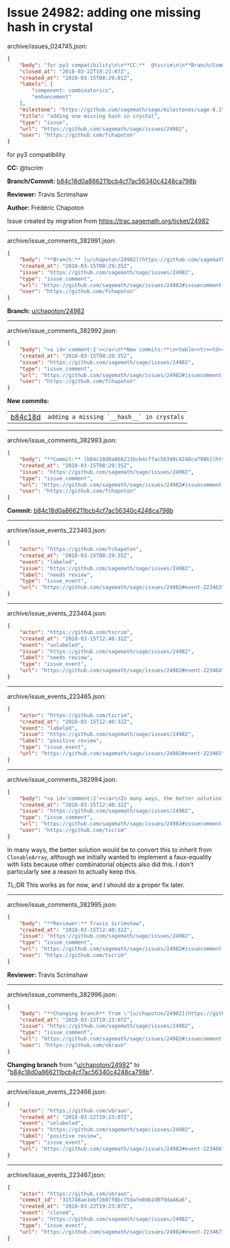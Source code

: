 # Issue 24982: adding one missing hash in crystal

archive/issues_024745.json:
```json
{
    "body": "for py3 compatibility\n\n**CC:**  @tscrim\n\n**Branch/Commit:** [b84c18d0a866211bcb4cf7ac56340c4248ca798b](https://github.com/sagemath/sagetrac-mirror/commit/b84c18d0a866211bcb4cf7ac56340c4248ca798b)\n\n**Reviewer:** Travis Scrimshaw\n\n**Author:** Fr\u00e9d\u00e9ric Chapoton\n\nIssue created by migration from https://trac.sagemath.org/ticket/24982\n\n",
    "closed_at": "2018-03-22T19:23:07Z",
    "created_at": "2018-03-15T08:29:01Z",
    "labels": [
        "component: combinatorics",
        "enhancement"
    ],
    "milestone": "https://github.com/sagemath/sage/milestones/sage-8.2",
    "title": "adding one missing hash in crystal",
    "type": "issue",
    "url": "https://github.com/sagemath/sage/issues/24982",
    "user": "https://github.com/fchapoton"
}
```
for py3 compatibility

**CC:**  @tscrim

**Branch/Commit:** [b84c18d0a866211bcb4cf7ac56340c4248ca798b](https://github.com/sagemath/sagetrac-mirror/commit/b84c18d0a866211bcb4cf7ac56340c4248ca798b)

**Reviewer:** Travis Scrimshaw

**Author:** Frédéric Chapoton

Issue created by migration from https://trac.sagemath.org/ticket/24982





---

archive/issue_comments_382991.json:
```json
{
    "body": "**Branch:** [u/chapoton/24982](https://github.com/sagemath/sagetrac-mirror/tree/u/chapoton/24982)",
    "created_at": "2018-03-15T08:29:35Z",
    "issue": "https://github.com/sagemath/sage/issues/24982",
    "type": "issue_comment",
    "url": "https://github.com/sagemath/sage/issues/24982#issuecomment-382991",
    "user": "https://github.com/fchapoton"
}
```

**Branch:** [u/chapoton/24982](https://github.com/sagemath/sagetrac-mirror/tree/u/chapoton/24982)



---

archive/issue_comments_382992.json:
```json
{
    "body": "<a id='comment:1'></a>\n**New commits:**\n<table><tr><td><a href=\"https://github.com/sagemath/sagetrac-mirror/commit/b84c18d0a866211bcb4cf7ac56340c4248ca798b\">b84c18d</a></td><td><code>adding a missing `__hash__` in crystals</code></td></tr></table>\n",
    "created_at": "2018-03-15T08:29:35Z",
    "issue": "https://github.com/sagemath/sage/issues/24982",
    "type": "issue_comment",
    "url": "https://github.com/sagemath/sage/issues/24982#issuecomment-382992",
    "user": "https://github.com/fchapoton"
}
```

<a id='comment:1'></a>
**New commits:**
<table><tr><td><a href="https://github.com/sagemath/sagetrac-mirror/commit/b84c18d0a866211bcb4cf7ac56340c4248ca798b">b84c18d</a></td><td><code>adding a missing `__hash__` in crystals</code></td></tr></table>




---

archive/issue_comments_382993.json:
```json
{
    "body": "**Commit:** [b84c18d0a866211bcb4cf7ac56340c4248ca798b](https://github.com/sagemath/sagetrac-mirror/commit/b84c18d0a866211bcb4cf7ac56340c4248ca798b)",
    "created_at": "2018-03-15T08:29:35Z",
    "issue": "https://github.com/sagemath/sage/issues/24982",
    "type": "issue_comment",
    "url": "https://github.com/sagemath/sage/issues/24982#issuecomment-382993",
    "user": "https://github.com/fchapoton"
}
```

**Commit:** [b84c18d0a866211bcb4cf7ac56340c4248ca798b](https://github.com/sagemath/sagetrac-mirror/commit/b84c18d0a866211bcb4cf7ac56340c4248ca798b)



---

archive/issue_events_223463.json:
```json
{
    "actor": "https://github.com/fchapoton",
    "created_at": "2018-03-15T08:29:35Z",
    "event": "labeled",
    "issue": "https://github.com/sagemath/sage/issues/24982",
    "label": "needs review",
    "type": "issue_event",
    "url": "https://github.com/sagemath/sage/issues/24982#event-223463"
}
```



---

archive/issue_events_223464.json:
```json
{
    "actor": "https://github.com/tscrim",
    "created_at": "2018-03-15T12:40:32Z",
    "event": "unlabeled",
    "issue": "https://github.com/sagemath/sage/issues/24982",
    "label": "needs review",
    "type": "issue_event",
    "url": "https://github.com/sagemath/sage/issues/24982#event-223464"
}
```



---

archive/issue_events_223465.json:
```json
{
    "actor": "https://github.com/tscrim",
    "created_at": "2018-03-15T12:40:32Z",
    "event": "labeled",
    "issue": "https://github.com/sagemath/sage/issues/24982",
    "label": "positive review",
    "type": "issue_event",
    "url": "https://github.com/sagemath/sage/issues/24982#event-223465"
}
```



---

archive/issue_comments_382994.json:
```json
{
    "body": "<a id='comment:2'></a>\nIn many ways, the better solution would be to convert this to inherit from `ClonableArray`, although we initially wanted to implement a faux-equality with lists because other combinatorial objects also did this. I don't particularly see a reason to actually keep this.\n\nTL;DR This works as for now, and I should do a proper fix later.",
    "created_at": "2018-03-15T12:40:32Z",
    "issue": "https://github.com/sagemath/sage/issues/24982",
    "type": "issue_comment",
    "url": "https://github.com/sagemath/sage/issues/24982#issuecomment-382994",
    "user": "https://github.com/tscrim"
}
```

<a id='comment:2'></a>
In many ways, the better solution would be to convert this to inherit from `ClonableArray`, although we initially wanted to implement a faux-equality with lists because other combinatorial objects also did this. I don't particularly see a reason to actually keep this.

TL;DR This works as for now, and I should do a proper fix later.



---

archive/issue_comments_382995.json:
```json
{
    "body": "**Reviewer:** Travis Scrimshaw",
    "created_at": "2018-03-15T12:40:32Z",
    "issue": "https://github.com/sagemath/sage/issues/24982",
    "type": "issue_comment",
    "url": "https://github.com/sagemath/sage/issues/24982#issuecomment-382995",
    "user": "https://github.com/tscrim"
}
```

**Reviewer:** Travis Scrimshaw



---

archive/issue_comments_382996.json:
```json
{
    "body": "**Changing branch** from \"[u/chapoton/24982](https://github.com/sagemath/sagetrac-mirror/tree/u/chapoton/24982)\" to \"[b84c18d0a866211bcb4cf7ac56340c4248ca798b](https://github.com/sagemath/sagetrac-mirror/commit/b84c18d0a866211bcb4cf7ac56340c4248ca798b)\".",
    "created_at": "2018-03-22T19:23:07Z",
    "issue": "https://github.com/sagemath/sage/issues/24982",
    "type": "issue_comment",
    "url": "https://github.com/sagemath/sage/issues/24982#issuecomment-382996",
    "user": "https://github.com/vbraun"
}
```

**Changing branch** from "[u/chapoton/24982](https://github.com/sagemath/sagetrac-mirror/tree/u/chapoton/24982)" to "[b84c18d0a866211bcb4cf7ac56340c4248ca798b](https://github.com/sagemath/sagetrac-mirror/commit/b84c18d0a866211bcb4cf7ac56340c4248ca798b)".



---

archive/issue_events_223466.json:
```json
{
    "actor": "https://github.com/vbraun",
    "created_at": "2018-03-22T19:23:07Z",
    "event": "unlabeled",
    "issue": "https://github.com/sagemath/sage/issues/24982",
    "label": "positive review",
    "type": "issue_event",
    "url": "https://github.com/sagemath/sage/issues/24982#event-223466"
}
```



---

archive/issue_events_223467.json:
```json
{
    "actor": "https://github.com/vbraun",
    "commit_id": "315748ae1ebf2607f0bc75dafe0db2d0f9da46a6",
    "created_at": "2018-03-22T19:23:07Z",
    "event": "closed",
    "issue": "https://github.com/sagemath/sage/issues/24982",
    "type": "issue_event",
    "url": "https://github.com/sagemath/sage/issues/24982#event-223467"
}
```
